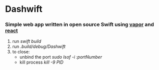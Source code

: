 # Dashwift
### Simple web app written in open source Swift using [vapor](https://github.com/tannernelson/vapor.git) and [react](https://facebook.github.io/react/index.html)

1. run *swift build*
2. run *.build/debug/Dashwift*
3. to close:
   * unbind the port _sudo lsof -i :portNumber_
   * kill process _kill -9 PID_

